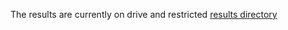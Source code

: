 The results are currently on drive and restricted
[results directory](https://drive.google.com/drive/folders/1UL5OBEjtrAa-s7eWsjl8PGO0WGC6AYCf)

